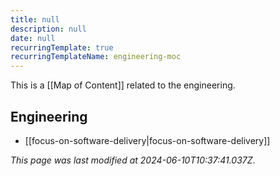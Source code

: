 ```yaml
---
title: null
description: null
date: null
recurringTemplate: true
recurringTemplateName: engineering-moc
---
```


This is a [[Map of Content]] related to the engineering.

## Engineering

- [[focus-on-software-delivery|focus-on-software-delivery]]

_This page was last modified at 2024-06-10T10:37:41.037Z_.
